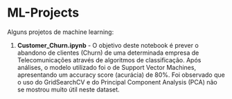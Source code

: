 # ML-Projects

Alguns projetos de machine learning:

1. **Customer_Churn.ipynb** - O objetivo deste notebook é prever o abandono de clientes (Churn) de uma determinada empresa de Telecomunicações através de algoritmos de classificação. Após análises, o modelo utilizado foi o de Support Vector Machines, apresentando um accuracy score (acurácia) de 80%. Foi observado que o uso do GridSearchCV e do Principal Component Analysis (PCA) não se mostrou muito útil neste dataset.
